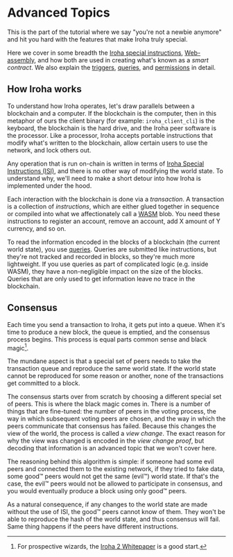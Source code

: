 # Advanced Topics

This is the part of the tutorial where we say "you're not a newbie anymore"
and hit you hard with the features that make Iroha truly special.

Here we cover in some breadth the [Iroha special instructions](./isi.md),
[Web-assembly](./wasm.md), and how both are used in creating what's known
as a _smart contract_. We also explain the [triggers](./triggers.md),
[queries](./queries.md), and [permissions](./permissions.md) in detail.

## How Iroha works

To understand how Iroha operates, let's draw parallels between a blockchain
and a computer. If the blockchain is the computer, then in this metaphor of
ours the client binary (for example: `iroha_client_cli`) is the keyboard,
the blockchain is the hard drive, and the Iroha peer software is the
processor. Like a processor, Iroha accepts portable instructions that
modify what's written to the blockchain, allow certain users to use the
network, and lock others out.

Any operation that is run on-chain is written in terms of
[Iroha Special Instructions (ISI)](./isi.md), and there is no other way of
modifying the world state. To understand why, we'll need to make a short
detour into how Iroha is implemented under the hood.

Each interaction with the blockchain is done via a _transaction_. A
transaction is a collection of _instructions_, which are either glued
together in sequence or compiled into what we affectionately call a
[WASM](wasm.md) blob. You need these instructions to register an account,
remove an account, add X amount of Y currency, and so on.

To read the information encoded in the blocks of a blockchain (the current
world state), you use [queries](./queries.md). Queries are submitted like
instructions, but they're not tracked and recorded in blocks, so they're
much more lightweight. If you use queries as part of complicated logic
(e.g. inside WASM), they have a non-negligible impact on the size of the
blocks. Queries that are only used to get information leave no trace in the
blockchain.

## Consensus

Each time you send a transaction to Iroha, it gets put into a queue. When
it's time to produce a new block, the queue is emptied, and the consensus
process begins. This process is equal parts common sense and black
magic[^1].

The mundane aspect is that a special set of peers needs to take the
transaction queue and reproduce the same world state. If the world state
cannot be reproduced for some reason or another, none of the transactions
get committed to a block.

The consensus starts over from scratch by choosing a different special set
of peers. This is where the black magic comes in. There is a number of
things that are fine-tuned: the number of peers in the voting process, the
way in which subsequent voting peers are chosen, and the way in which the
peers communicate that consensus has failed. Because this changes the view
of the world, the process is called a _view change_. The exact reason for
why the view was changed is encoded in the _view change proof_, but
decoding that information is an advanced topic that we won't cover here.

The reasoning behind this algorithm is simple: if someone had some evil
peers and connected them to the existing network, if they tried to fake
data, some good™ peers would not get the same (evil™) world state. If
that's the case, the evil™ peers would not be allowed to participate in
consensus, and you would eventually produce a block using only good™ peers.

As a natural consequence, if any changes to the world state are made
without the use of ISI, the good™ peers cannot know of them. They won't be
able to reproduce the hash of the world state, and thus consensus will
fail. Same thing happens if the peers have different instructions.

[^1]:
    For prospective wizards, the
    [Iroha 2 Whitepaper](https://github.com/hyperledger/iroha/blob/iroha2-dev/docs/source/iroha_2_whitepaper.md)
    is a good start.
